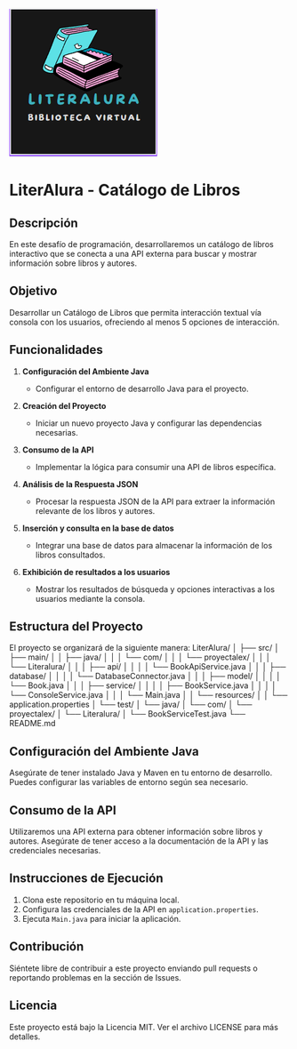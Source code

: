 ![Logo de Mi Proyecto](https://github.com/Alexhellhammer/literalura/blob/main/img/logo_literalura.png?raw=true)




# LiterAlura - Catálogo de Libros

## Descripción
En este desafío de programación, desarrollaremos un catálogo de libros interactivo que se conecta a una API externa para buscar y mostrar información sobre libros y autores.

## Objetivo
Desarrollar un Catálogo de Libros que permita interacción textual vía consola con los usuarios, ofreciendo al menos 5 opciones de interacción.

## Funcionalidades
1. **Configuración del Ambiente Java**
   - Configurar el entorno de desarrollo Java para el proyecto.

2. **Creación del Proyecto**
   - Iniciar un nuevo proyecto Java y configurar las dependencias necesarias.

3. **Consumo de la API**
   - Implementar la lógica para consumir una API de libros específica.

4. **Análisis de la Respuesta JSON**
   - Procesar la respuesta JSON de la API para extraer la información relevante de los libros y autores.

5. **Inserción y consulta en la base de datos**
   - Integrar una base de datos para almacenar la información de los libros consultados.

6. **Exhibición de resultados a los usuarios**
   - Mostrar los resultados de búsqueda y opciones interactivas a los usuarios mediante la consola.

## Estructura del Proyecto
El proyecto se organizará de la siguiente manera:
LiterAlura/
│
├── src/
│ ├── main/
│ │ ├── java/
│ │ │ └── com/
│ │ │ └── proyectalex/
│ │ │ └── Literalura/
│ │ │ ├── api/
│ │ │ │ └── BookApiService.java
│ │ │ ├── database/
│ │ │ │ └── DatabaseConnector.java
│ │ │ ├── model/
│ │ │ │ └── Book.java
│ │ │ ├── service/
│ │ │ │ ├── BookService.java
│ │ │ │ └── ConsoleService.java
│ │ │ └── Main.java
│ │ └── resources/
│ │ └── application.properties
│ └── test/
│ └── java/
│ └── com/
│ └── proyectalex/
│ └── Literalura/
│ └── BookServiceTest.java
└── README.md

## Configuración del Ambiente Java
Asegúrate de tener instalado Java y Maven en tu entorno de desarrollo. Puedes configurar las variables de entorno según sea necesario.

## Consumo de la API
Utilizaremos una API externa para obtener información sobre libros y autores. Asegúrate de tener acceso a la documentación de la API y las credenciales necesarias.

## Instrucciones de Ejecución
1. Clona este repositorio en tu máquina local.
2. Configura las credenciales de la API en `application.properties`.
3. Ejecuta `Main.java` para iniciar la aplicación.

## Contribución
Siéntete libre de contribuir a este proyecto enviando pull requests o reportando problemas en la sección de Issues.

## Licencia
Este proyecto está bajo la Licencia MIT. Ver el archivo LICENSE para más detalles.
